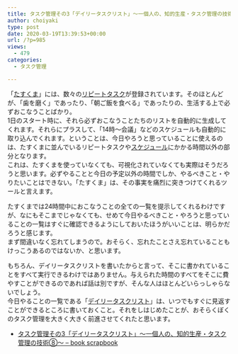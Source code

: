 ```yaml
---
title: タスク管理その3「デイリータスクリスト」〜一個人の、知的生産・タスク管理の技術⑧〜
author: choiyaki
type: post
date: 2020-03-19T13:39:53+00:00
url: /?p=985
views:
  - 479
categories:
  - タスク管理

---
```

「[たすくま][1]」には、数々の[リピートタスク][2]が登録されています。そのほとんどが、「歯を磨く」であったり、「朝ご飯を食べる」であったりの、生活する上で必ずおこなうことばかり。  
1日のスタート時に、それら必ずおこなうことたちのリストを自動的に生成してくれます。それらにプラスして、「14時〜会議」などのスケジュールも自動的に取り込んでくれます。ということは、今日やろうと思っていることに使えるのは、たすくまに並んでいるリピートタスクや[スケジュール][3]にかかる時間以外の部分となります。  
これは、たすくまを使っていなくても、可視化されていなくても実際はそうだろうと思います。必ずやることと今日の予定以外の時間でしか、やるべきこと・やりたいことはできない。「たすくま」は、その事実を痛烈に突きつけてくれるツールと言えます。

たすくまでは24時間中におこなうことの全ての一覧を提示してくれるわけですが、なにもそこまでじゃなくても、せめて今日やるべきこと・やろうと思っていることの一覧はすぐに確認できるようにしておいたほうがいいことは、明らかだろうと感じます。  
まず間違いなく忘れてしまうので。おそらく、忘れたことさえ忘れていることもけっこうあるのではないか、と思います。

もちろん、デイリータスクリストを書いたからと言って、そこに書かれていることをすべて実行できるわけではありません。与えられた時間のすべてをそこに費やすことができるのであれば話は別ですが、そんな人はほとんどいらっしゃらないでしょう。  
今日やることの一覧である「[デイリータスクリスト][4]」は、いつでもすぐに見返すことができるところに書いておくこと。それをしはじめたことが、おそらくぼくのタスク管理を大きく大きく前進させてくれたと思います。

  * [タスク管理その3「デイリータスクリスト」〜一個人の、知的生産・タスク管理の技術⑧〜 &#8211; book scrapbook][5]

 [1]: https://scrapbox.io/choiyaki-hondana/%E3%81%9F%E3%81%99%E3%81%8F%E3%81%BE
 [2]: https://scrapbox.io/choiyaki-hondana/%E3%83%AA%E3%83%94%E3%83%BC%E3%83%88%E3%82%BF%E3%82%B9%E3%82%AF
 [3]: https://scrapbox.io/choiyaki-hondana/%E3%82%B9%E3%82%B1%E3%82%B8%E3%83%A5%E3%83%BC%E3%83%AB
 [4]: https://scrapbox.io/choiyaki-hondana/%E3%83%87%E3%82%A4%E3%83%AA%E3%83%BC%E3%82%BF%E3%82%B9%E3%82%AF%E3%83%AA%E3%82%B9%E3%83%88
 [5]: https://scrapbox.io/choiyaki-hondana/%E3%82%BF%E3%82%B9%E3%82%AF%E7%AE%A1%E7%90%86%E3%81%9D%E3%81%AE3%E3%80%8C%E3%83%87%E3%82%A4%E3%83%AA%E3%83%BC%E3%82%BF%E3%82%B9%E3%82%AF%E3%83%AA%E3%82%B9%E3%83%88%E3%80%8D%E3%80%9C%E4%B8%80%E5%80%8B%E4%BA%BA%E3%81%AE%E3%80%81%E7%9F%A5%E7%9A%84%E7%94%9F%E7%94%A3%E3%83%BB%E3%82%BF%E3%82%B9%E3%82%AF%E7%AE%A1%E7%90%86%E3%81%AE%E6%8A%80%E8%A1%93%E2%91%A7%E3%80%9C